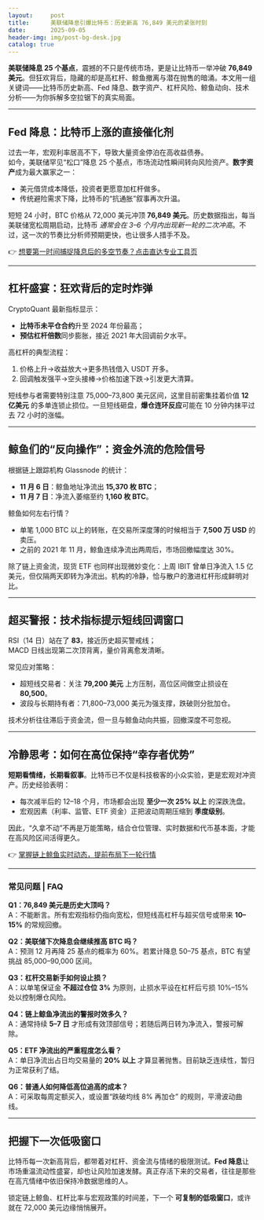```yaml
---
layout:     post
title:      美联储降息引爆比特币：历史新高 76,849 美元的紧张时刻
date:       2025-09-05
header-img: img/post-bg-desk.jpg
catalog: true
---
```


**美联储降息 25 个基点**，震撼的不只是传统市场，更是让比特币一举冲破 **76,849 美元**。但狂欢背后，隐藏的却是高杠杆、鲸鱼撤离与潜在抛售的暗涌。本文用一组关键词——比特币历史新高、Fed 降息、数字资产、杠杆风险、鲸鱼动向、技术分析——为你拆解多空拉锯下的真实局面。

---

## Fed 降息：比特币上涨的直接催化剂

过去一年，宏观利率居高不下，导致大量资金停泊在高收益债券。  
如今，美联储罕见“松口”降息 25 个基点，市场流动性瞬间转向风险资产。**数字资产**成为最大赢家之一：  
- 美元借贷成本降低，投资者更愿意加杠杆做多。  
- 传统避险需求下降，比特币的“抗通胀”叙事再次升温。  

短短 24 小时，BTC 价格从 72,000 美元冲顶 **76,849 美元**。历史数据指出，每当美联储宽松周期启动，比特币 *通常会在 3–6 个月内出现新一轮的二次冲高*。不过，这一次的节奏比分析师预期更快，也让很多人措手不及。  

👉 [想要第一时间捕捉降息后的多空节奏？点击直达专业工具页](https://okxdog.com/)

---

## 杠杆盛宴：狂欢背后的定时炸弹

CryptoQuant 最新指标显示：  
- **比特币未平仓合约**升至 2024 年份最高；  
- **预估杠杆倍数**同步膨胀，接近 2021 年大回调前夕水平。  

高杠杆的典型流程：  
1. 价格上升→收益放大→更多热钱借入 USDT 开多。  
2. 回调触发强平→空头接棒→价格加速下跌→引发更大清算。  

短线参与者需要特别注意 75,000–73,800 美元区间，这里目前密集挂着价值 **12 亿美元** 的多单连锁止损位。一旦短线砸盘，**爆仓连环反应**可能在 10 分钟内抹平过去 72 小时的涨幅。

---

## 鲸鱼们的“反向操作”：资金外流的危险信号

根据链上跟踪机构 Glassnode 的统计：  
- **11 月 6 日**：鲸鱼地址净流出 **15,370 枚 BTC**；  
- **11 月 7 日**：净流入萎缩至约 **1,160 枚 BTC**。  

鲸鱼如何左右行情？  
- 单笔 1,000 BTC 以上的转账，在交易所深度薄的时候相当于 **7,500 万 USD** 的卖压。  
- 之前的 2021 年 11 月，鲸鱼连续净流出两周后，市场回撤幅度达 30%。  

除了链上资金流，现货 ETF 也同样出现微妙变化：上周 IBIT 曾单日净流入 1.5 亿美元，但仅隔两天即转为净流出。机构的冷静，恰与散户的激进杠杆形成鲜明对比。

---

## 超买警报：技术指标提示短线回调窗口

RSI（14 日）站在了 **83**，接近历史超买警戒线；  
MACD 日线出现第二次顶背离，量价背离愈发清晰。  

常见应对策略：  
- 超短线交易者：关注 **79,200 美元** 上方压制，高位区间做空止损设在 **80,500**。  
- 波段与长期持有者：71,800–73,000 美元为强支撑，跌破则分批加仓。  

技术分析往往滞后于资金流，但一旦与鲸鱼动向共振，回撤深度不可忽视。

---

## 冷静思考：如何在高位保持“幸存者优势”

**短期看情绪，长期看叙事**。比特币已不仅是科技极客的小众实验，更是宏观对冲资产。历史经验表明：  
- 每次减半后的 12–18 个月，市场都会出现 **至少一次 25% 以上** 的深跌洗盘。  
- 宏观因素（利率、监管、ETF 资金）正把波动周期压缩到 **季度级别**。  

因此，“久拿不动”不再是万能策略，结合仓位管理、实时数据和代币基本面，才能在高风险区间活得更久。  

👉 [掌握链上鲸鱼实时动态，提前布局下一轮行情](https://okxdog.com/)

---

### 常见问题 | FAQ

**Q1：76,849 美元是历史大顶吗？**  
A：不能断言。所有宏观指标仍指向宽松，但短线高杠杆与超买信号或带来 **10–15%** 的常规回撤。

**Q2：美联储下次降息会继续推高 BTC 吗？**  
A：预测 12 月再降 25 基点的概率为 60%。若累计降息 50–75 基点，BTC 有望挑战 85,000–90,000 区间。

**Q3：杠杆交易新手如何设止损？**  
A：以单笔保证金 **不超过仓位 3%** 为原则，止损水平设在杠杆后亏损 10%–15% 处以控制爆仓风险。

**Q4：链上鲸鱼净流出的警报时效多久？**  
A：通常持续 **5–7 日** 才形成有效顶部信号；若随后两日转为净流入，警报可解除。

**Q5：ETF 净流出的严重程度怎么看？**  
A：单日净流出占日均交易量的 **20% 以上** 才算显著抛售。目前缺乏连续性，暂归为正常获利了结。

**Q6：普通人如何降低高位追高的成本？**  
A：可采取每周定额买入，或设置“跌破均线 8% 再加仓” 的规则，平滑波动曲线。

---

## 把握下一次低吸窗口

比特币每一次新高背后，都带着对杠杆、资金流与情绪的极限测试。**Fed 降息**让市场重温流动性盛宴，却也让风险加速发酵。真正存活下来的交易者，往往是那些在高亢情绪中依旧保持冷数据思维的人。  

锁定链上鲸鱼、杠杆比率与宏观政策的时间差，下一个 **可复制的低吸窗口**，或许就在 72,000 美元边缘悄悄展开。